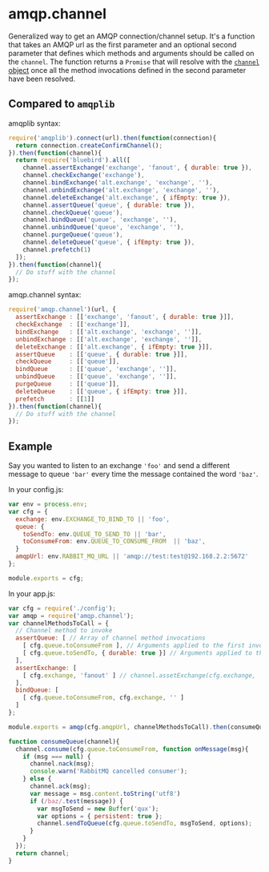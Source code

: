 # amqp.channel

Generalized way to get an AMQP connection/channel setup. It's a function that takes an AMQP url as the first parameter and an optional second parameter that defines which methods and arguments should be called on the `channel`. The function returns a `Promise` that will resolve with the [`channel` object](http://www.squaremobius.net/amqp.node/doc/channel_api.html) once all the method invocations defined in the second parameter have been resolved.

## Compared to `amqplib`

amqplib syntax:

```javascript
require('amqplib').connect(url).then(function(connection){
  return connection.createConfirmChannel();
}).then(function(channel){
  return require('bluebird').all([
    channel.assertExchange('exchange', 'fanout', { durable: true }),
    channel.checkExchange('exchange'),
    channel.bindExchange('alt.exchange', 'exchange', ''),
    channel.unbindExchange('alt.exchange', 'exchange', ''),
    channel.deleteExchange('alt.exchange', { ifEmpty: true }),
    channel.assertQueue('queue', { durable: true }),
    channel.checkQueue('queue'),
    channel.bindQueue('queue', 'exchange', ''),
    channel.unbindQueue('queue', 'exchange', ''),
    channel.purgeQueue('queue'),
    channel.deleteQueue('queue', { ifEmpty: true }),
    channel.prefetch(1)
  ]);
}).then(function(channel){
  // Do stuff with the channel
});
```

amqp.channel syntax:

```javascript
require('amqp.channel')(url, {
  assertExchange : [['exchange', 'fanout', { durable: true }]],
  checkExchange  : [['exchange']],
  bindExchange   : [['alt.exchange', 'exchange', '']],
  unbindExchange : [['alt.exchange', 'exchange', '']],
  deleteExchange : [['alt.exchange', { ifEmpty: true }]],
  assertQueue    : [['queue', { durable: true }]],
  checkQueue     : [['queue']],
  bindQueue      : [['queue', 'exchange', '']],
  unbindQueue    : [['queue', 'exchange', '']],
  purgeQueue     : [['queue']],
  deleteQueue    : [['queue', { ifEmpty: true }]],
  prefetch       : [[1]]
}).then(function(channel){
  // Do stuff with the channel
});
```

## Example

Say you wanted to listen to an exchange `'foo'` and send a different message to queue `'bar'` every time the message contained the word `'baz'`.

In your config.js:

```javascript
var env = process.env;
var cfg = {
  exchange: env.EXCHANGE_TO_BIND_TO || 'foo',
  queue: {
    toSendTo: env.QUEUE_TO_SEND_TO || 'bar',
    toConsumeFrom: env.QUEUE_TO_CONSUME_FROM  || 'baz',
  }
  amqpUrl: env.RABBIT_MQ_URL || 'amqp://test:test@192.168.2.2:5672'
};

module.exports = cfg;
```

In your app.js:

```javascript
var cfg = require('./config');
var amqp = require('amqp.channel');
var channelMethodsToCall = {
  // Channel method to invoke
  assertQueue: [ // Array of channel method invocations
    [ cfg.queue.toConsumeFrom ], // Arguments applied to the first invocation
    [ cfg.queue.toSendTo, { durable: true }] // Arguments applied to the second
  ],
  assertExchange: [
    [ cfg.exchange, 'fanout' ] // channel.assetExchange(cfg.exchange, 'fanout')
  ],
  bindQueue: [
    [ cfg.queue.toConsumeFrom, cfg.exchange, '' ]
  ]
};

module.exports = amqp(cfg.amqpUrl, channelMethodsToCall).then(consumeQueue);

function consumeQueue(channel){
  channel.consume(cfg.queue.toConsumeFrom, function onMessage(msg){
    if (msg === null) {
      channel.nack(msg);
      console.warn('RabbitMQ cancelled consumer');
    } else {
      channel.ack(msg);
      var message = msg.content.toString('utf8')
      if (/baz/.test(message)) {
        var msgToSend = new Buffer('qux');
        var options = { persistent: true };
        channel.sendToQueue(cfg.queue.toSendTo, msgToSend, options);
      }
    }
  });
  return channel;
}
```
